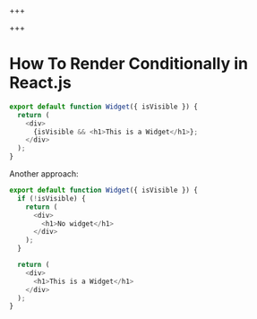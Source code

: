 
+++

+++
# How To Render Conditionally in React.js

```js 
export default function Widget({ isVisible }) {
  return (
    <div>
      {isVisible && <h1>This is a Widget</h1>};
    </div>
  );
}
```

Another approach:

```js 
export default function Widget({ isVisible }) {
  if (!isVisible) {
    return (
      <div>
        <h1>No widget</h1>
      </div>
    );
  }

  return (
    <div>
      <h1>This is a Widget</h1>
    </div>
  );
}
```

